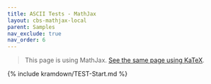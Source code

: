 ```yaml
---
title: ASCII Tests - MathJax
layout: cbs-mathjax-local
parent: Samples
nav_exclude: true
nav_order: 6
---
```


> This page is using MathJax. [See the same page using KaTeX](../katex/TEST-Start).

{% include kramdown/TEST-Start.md %}
